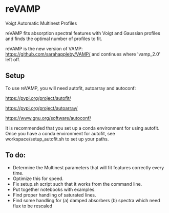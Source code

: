 # reVAMP
Voigt Automatic Multinest Profiles

reVAMP fits absorption spectral features with Voigt and Gaussian profiles and finds the optimal number of profiles to fit.

reVAMP is the new version of VAMP:
https://github.com/sarahappleby/VAMP/
and continues where 'vamp_2.0' left off.

## Setup

To use reVAMP, you will need autofit, autoarray and autoconf:

https://pypi.org/project/autofit/

https://pypi.org/project/autoarray/

https://www.gnu.org/software/autoconf/

It is recommended that you set up a conda environment for using autofit. Once you have a conda environment for autofit, see workspace/setup_autofit.sh to set up your paths.

## To do:

- Determine the Multinest parameters that will fit features correctly every time.
- Optimize this for speed.
- Fix setup.sh script such that it works from the command line.
- Put together notebooks with examples.
- Find proper handling of saturated lines.
- Find some handling for (a) damped absorbers (b) spectra which need flux to be rescaled

